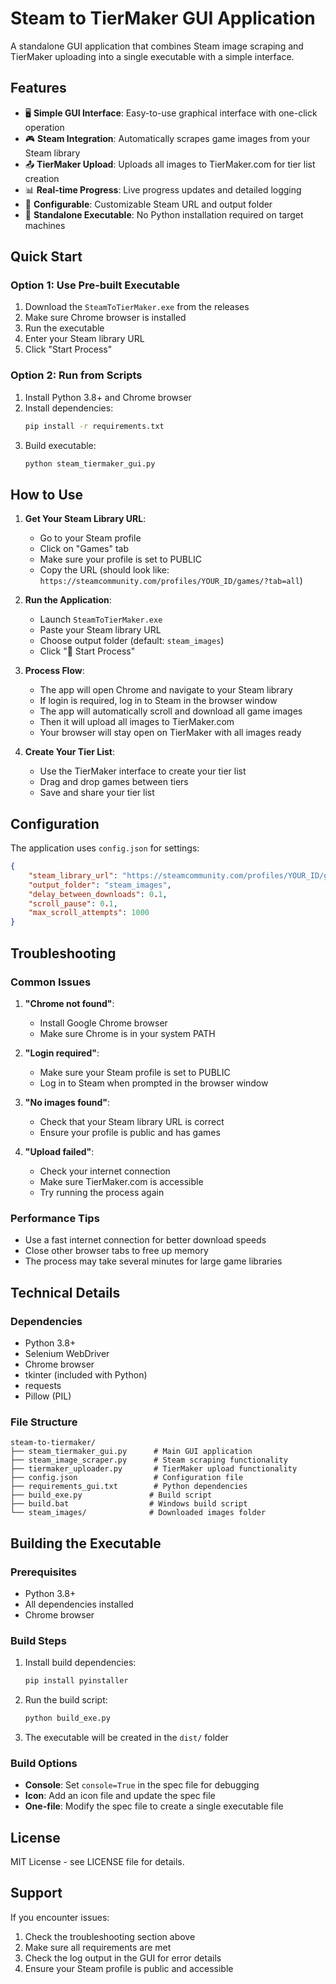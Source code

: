 # Steam to TierMaker GUI Application

A standalone GUI application that combines Steam image scraping and TierMaker uploading into a single executable with a simple interface.

## Features

- 🖥️ **Simple GUI Interface**: Easy-to-use graphical interface with one-click operation
- 🎮 **Steam Integration**: Automatically scrapes game images from your Steam library
- 📤 **TierMaker Upload**: Uploads all images to TierMaker.com for tier list creation
- 📊 **Real-time Progress**: Live progress updates and detailed logging
- 🔧 **Configurable**: Customizable Steam URL and output folder
- 🚀 **Standalone Executable**: No Python installation required on target machines

## Quick Start

### Option 1: Use Pre-built Executable
1. Download the `SteamToTierMaker.exe` from the releases
2. Make sure Chrome browser is installed
3. Run the executable
4. Enter your Steam library URL
5. Click "Start Process"

### Option 2: Run from Scripts
1. Install Python 3.8+ and Chrome browser
2. Install dependencies:
   ```bash
   pip install -r requirements.txt
   ```
3. Build executable:
   ```bash
   python steam_tiermaker_gui.py
   ```

## How to Use

1. **Get Your Steam Library URL**:
   - Go to your Steam profile
   - Click on "Games" tab
   - Make sure your profile is set to PUBLIC
   - Copy the URL (should look like: `https://steamcommunity.com/profiles/YOUR_ID/games/?tab=all`)

2. **Run the Application**:
   - Launch `SteamToTierMaker.exe`
   - Paste your Steam library URL
   - Choose output folder (default: `steam_images`)
   - Click "🚀 Start Process"

3. **Process Flow**:
   - The app will open Chrome and navigate to your Steam library
   - If login is required, log in to Steam in the browser window
   - The app will automatically scroll and download all game images
   - Then it will upload all images to TierMaker.com
   - Your browser will stay open on TierMaker with all images ready

4. **Create Your Tier List**:
   - Use the TierMaker interface to create your tier list
   - Drag and drop games between tiers
   - Save and share your tier list

## Configuration

The application uses `config.json` for settings:

```json
{
    "steam_library_url": "https://steamcommunity.com/profiles/YOUR_ID/games/?tab=all",
    "output_folder": "steam_images",
    "delay_between_downloads": 0.1,
    "scroll_pause": 0.1,
    "max_scroll_attempts": 1000
}
```

## Troubleshooting

### Common Issues

1. **"Chrome not found"**:
   - Install Google Chrome browser
   - Make sure Chrome is in your system PATH

2. **"Login required"**:
   - Make sure your Steam profile is set to PUBLIC
   - Log in to Steam when prompted in the browser window

3. **"No images found"**:
   - Check that your Steam library URL is correct
   - Ensure your profile is public and has games

4. **"Upload failed"**:
   - Check your internet connection
   - Make sure TierMaker.com is accessible
   - Try running the process again

### Performance Tips

- Use a fast internet connection for better download speeds
- Close other browser tabs to free up memory
- The process may take several minutes for large game libraries

## Technical Details

### Dependencies
- Python 3.8+
- Selenium WebDriver
- Chrome browser
- tkinter (included with Python)
- requests
- Pillow (PIL)

### File Structure
```
steam-to-tiermaker/
├── steam_tiermaker_gui.py      # Main GUI application
├── steam_image_scraper.py      # Steam scraping functionality
├── tiermaker_uploader.py       # TierMaker upload functionality
├── config.json                 # Configuration file
├── requirements_gui.txt        # Python dependencies
├── build_exe.py               # Build script
├── build.bat                  # Windows build script
└── steam_images/              # Downloaded images folder
```

## Building the Executable

### Prerequisites
- Python 3.8+
- All dependencies installed
- Chrome browser

### Build Steps
1. Install build dependencies:
   ```bash
   pip install pyinstaller
   ```

2. Run the build script:
   ```bash
   python build_exe.py
   ```

3. The executable will be created in the `dist/` folder

### Build Options
- **Console**: Set `console=True` in the spec file for debugging
- **Icon**: Add an icon file and update the spec file
- **One-file**: Modify the spec file to create a single executable file

## License

MIT License - see LICENSE file for details.

## Support

If you encounter issues:
1. Check the troubleshooting section above
2. Make sure all requirements are met
3. Check the log output in the GUI for error details
4. Ensure your Steam profile is public and accessible
